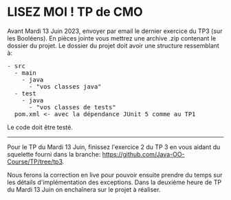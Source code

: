 # LISEZ MOI ! TP de CMO

Avant Mardi 13 Juin 2023, envoyer par email le dernier exercice du TP3 (sur les Booléens).
En pièces jointe vous mettrez une archive .zip contenant le dossier du projet.
Le dossier du projet doit avoir une structure ressemblant à:

<pre>
- src
  - main
    - java
      - "vos classes java"
  - test
    - java
      - "vos classes de tests"
  pom.xml <- avec la dépendance JUnit 5 comme au TP1
</pre>

Le code doit être testé.

----

Pour le TP du Mardi 13 Juin, finissez l'exercice 2 du TP 3 en vous aidant du squelette fourni dans la branche:
https://github.com/Java-OO-Course/TP/tree/tp3.

Nous ferons la correction en live pour pouvoir ensuite prendre du temps sur les détails d'implémentation des exceptions.
Dans la deuxième heure de TP du Mardi 13 Juin on enchaînera sur le projet à réaliser.

